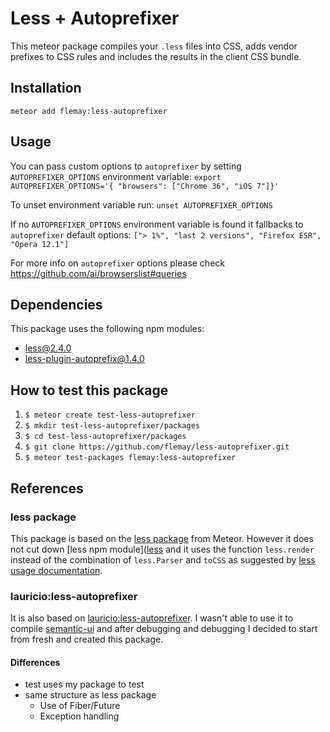 Less + Autoprefixer
===================

This meteor package compiles your `.less` files into CSS, adds vendor prefixes to CSS rules and includes the results in the client CSS bundle.

Installation
------------

    meteor add flemay:less-autoprefixer

Usage
-----

You can pass custom options to `autoprefixer` by setting `AUTOPREFIXER_OPTIONS` environment variable: `export AUTOPREFIXER_OPTIONS='{ "browsers": ["Chrome 36", "iOS 7"]}'`

To unset environment variable run: `unset AUTOPREFIXER_OPTIONS`

If no `AUTOPREFIXER_OPTIONS` environment variable is found it fallbacks to `autoprefixer` default options: `["> 1%", "last 2 versions", "Firefox ESR", "Opera 12.1"]`

For more info on `autoprefixer` options please check https://github.com/ai/browserslist#queries

Dependencies
------------

This package uses the following npm modules:

- [less@2.4.0](https://www.npmjs.com/package/less)
- [less-plugin-autoprefix@1.4.0](https://www.npmjs.com/package/less-plugin-autoprefix)

How to test this package
------------------------

1. `$ meteor create test-less-autoprefixer`
2. `$ mkdir test-less-autoprefixer/packages`
3. `$ cd test-less-autoprefixer/packages`
4. `$ git clone https://github.com/flemay/less-autoprefixer.git`
5. `$ meteor test-packages flemay:less-autoprefixer`

References
----------

### less package

This package is based on the [less package](https://github.com/meteor/meteor/tree/devel/packages/less) from Meteor. However it does not cut down [less npm module]([less](https://www.npmjs.com/package/less) and it uses the function `less.render` instead of the combination of `less.Parser` and `toCSS` as suggested by [less usage documentation](http://lesscss.org/usage/#programmatic-usage).

### lauricio:less-autoprefixer

It is also based on [lauricio:less-autoprefixer]( https://atmospherejs.com/lauricio/less-autoprefixer). I wasn't able to use it to compile [semantic-ui](http://semantic-ui.com/) and after debugging and debugging I decided to start from fresh and created this package.

#### Differences

- test uses my package to test
- same structure as less package
  - Use of Fiber/Future
  - Exception handling

